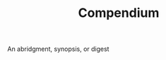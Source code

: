 ---
title: Compendium
letter: C
permalink: "/definitions/bld-compendium.html"
body: An abridgment, synopsis, or digest
published_at: '2018-07-07'
source: Black's Law Dictionary 2nd Ed (1910)
layout: post
---